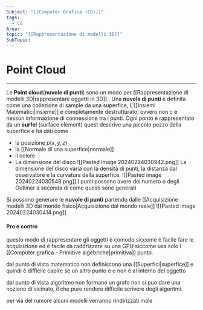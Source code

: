 ```yaml
---
Subject: "[[Computer Grafica (CG)]]"
tags:
  - CG
Area: 
topic: "[[Rappresentazione di modelli 3D]]"
SubTopic:
---
```


# Point Cloud
---
Le __Point cloud__(__nuvole di punti__) sono un modo per [[Rappresentazione di modelli 3D|rappresentare oggetti in 3D]] .
Una __nuvola di punti__ è definita come una collezione di sample da una superfice, L'[[Insiemi Matematici|insieme]] e completamente destrutturato, ovvero non c é nessun informazione di connessione tra i punti.
Ogni ponto è rappresentato da un __surfel__ (surface element) quest descrive una piccolo pezzo della superfice e ha dati come 
- la posizione $p(x,y,z)$ 
- la [[Normale di una superfice|normale]] 
- il colore
- La dimensione del disco
![[Pasted image 20240224030942.png]]
La dimensione del disco varia con la densità di punti, la distanza dal osservatore e la curvatura della superfice. 
![[Pasted image 20240224030548.png]]
I punti possono avere del numero o degli Outliner a seconda di come questi sono generati 

Si possono generare le __nuvole di punti__ partendo dalle [[Acquisizione modelli 3D dal mondo fisico|Acquisizione dal mondo reale]] 
![[Pasted image 20240224030414.png]]


#### Pro e contro
questo modo di rappresentare gli oggetti è comodo siccome è facile fare le acquisizione ed è facile da raddrizzare su una GPU siccome usa solo l [[Computer grafica - Primitive algebriche|primitiva]] punto.

dal punto di vista matematico non definiscono una [[Superfici|superfice]] e quindi è difficile capire se un altro punto e o non è al interno del oggetto

dal punto di vista algoritmo non formano un grafo non si puo dare una nozione di vicinato, il che pure rendere difficile scrivere degli algoritmi.

per via del rumore alcuni modelli verranno rindirizzati male